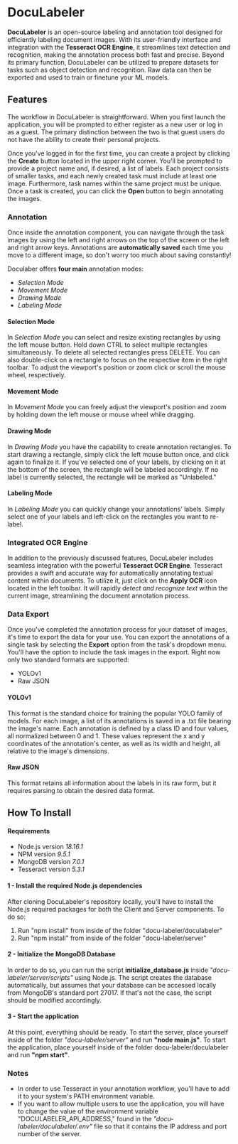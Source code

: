 # DocuLabeler
**DocuLabeler** is an open-source labeling and annotation tool designed for efficiently labeling document images. With its user-friendly interface and integration with the **Tesseract OCR Engine**, it streamlines text detection and recognition, making the annotation 
process both fast and precise. Beyond its primary function, DocuLabeler can be utilized to prepare datasets for tasks such as object detection and recognition. Raw data can then be exported and used to train or finetune your ML models.

## Features
The workflow in DocuLabeler is straightforward. When you first launch the application, you will be prompted to either register as a new user or log in as a guest. The primary distinction between the two is that guest users do not have the ability to create their personal 
projects. <br>

Once you've logged in for the first time, you can create a project by clicking the **Create** button located in the upper right corner. You'll be prompted to provide a project name and, if desired, a list of labels.  Each project consists of smaller tasks, and each newly created task must include at least one image. Furthermore, task names within the same project must be unique. Once a task is created, you can click the **Open** button to begin annotating the images.<br>
### Annotation
Once inside the annotation component, you can navigate through the task images by using the left and right arrows on the top of the screen or the left and right arrow keys. Annotations are **automatically saved** each time you move to a different image, so don't worry too much about saving constantly! <br>

Doculaber offers **four main** annotation modes:

- *Selection Mode*
- *Movement Mode*
- *Drawing Mode*
- *Labeling Mode*

#### Selection Mode
In *Selection Mode*  you can select and resize existing rectangles by using the left mouse button. Hold down CTRL to select multiple rectangles simultaneously. To delete all selected rectangles press DELETE. You can also double-click on a rectangle to focus on the respective item in the right toolbar. To adjust the viewport's position or zoom click or scroll the mouse wheel, respectively.

#### Movement Mode
In *Movement Mode* you can freely adjust the viewport's position and zoom by holding down the left mouse or mouse wheel while dragging.

#### Drawing Mode
In *Drawing Mode* you have the capability to create annotation rectangles. To start drawing a rectangle, simply click the left mouse button once, and click again to finalize it. If you've selected one of your labels, by clicking on it at the bottom of the screen, the rectangle will be labeled accordingly. If no label is currently selected, the rectangle will be marked as "Unlabeled."

#### Labeling Mode
In *Labeling Mode* you can quickly change your annotations' labels. Simply select one of your labels and left-click on the rectangles you want to re-label.
<br>
### Integrated OCR Engine
In addition to the previously discussed features, DocuLabeler includes seamless integration with the powerful **Tesseract OCR Engine**. Tesseract provides a swift and accurate way for automatically annotating textual content within documents. To utilize it, just click on the **Apply OCR** icon located in the left toolbar. It will rapidly *detect and recognize text* within the current image, streamlining the document annotation process. 

### Data Export
Once you've completed the annotation process for your dataset of images, it's time to export the data for your use. You can export the annotations of a single task by selecting the **Export** option from the task's dropdown menu. You'll have the option to include the task images in the export. Right now only two standard formats are supported:
- YOLOv1
- Raw JSON

#### YOLOv1
This format is the standard choice for training the popular YOLO family of models. For each image, a list of its annotations is saved in a .txt file bearing the image's name. Each annotation is defined by a class ID and four values, all normalized between 0 and 1. These values represent the x and y coordinates of the annotation's center, as well as its width and height, all relative to the image's dimensions.
#### Raw JSON
This format retains all information about the labels in its raw form, but it requires parsing to obtain the desired data format. 

## How To Install
#### Requirements
* Node.js version *18.16.1*
* NPM version *9.5.1*
* MongoDB version *7.0.1*
* Tesseract version *5.3.1*

#### 1 - Install the required Node.js dependencies
After cloning DocuLabeler's repository locally, you'll have to install the Node.js required packages for both the Client and Server components. To do so:
1. Run "npm install" from inside of the folder "docu-labeler/doculabeler"
2. Run "npm install" from inside of the folder "docu-labeler/server"

#### 2 - Initialize the MongoDB Database
In order to do so, you can run the script **initialize_database.js** inside *"docu-labeler/server/scripts"* using Node.js. The script creates the database automatically, but assumes that your database can be accessed locally from MongoDB's standard port 27017. If that's not the case, the script should be modified accordingly.

#### 3 - Start the application
At this point, everything should be ready. To start the server, place yourself inside of the folder *"docu-labeler/server"* and run **"node main.js"**. To start the application, place yourself inside of the folder docu-labeler/doculabeler and run **"npm start"**.

### Notes
- In order to use Tesseract in your annotation workflow, you'll have to add it to your system's PATH environment variable.
- If you want to allow multiple users to use the application, you will have to change the value of the environment variable "DOCULABELER_API_ADDRESS," found in the *"docu-labeler/doculabeler/.env"* file so that it contains the IP address and port number of the server.





  



  

